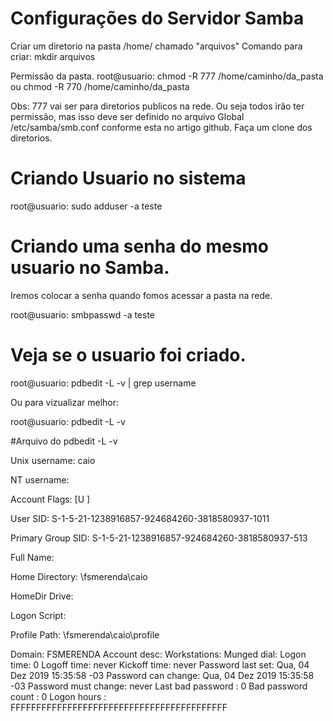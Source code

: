 # Configurações do Servidor Samba


Criar um diretorio na pasta /home/ chamado "arquivos" 
  Comando para criar: mkdir arquivos
  
Permissão da pasta.
root@usuario: chmod -R 777 /home/caminho/da_pasta ou chmod -R 770 /home/caminho/da_pasta
 
Obs: 777 vai ser para diretorios publicos na rede. Ou seja todos irão ter permissão, mas isso deve ser definido no arquivo Global /etc/samba/smb.conf conforme esta no artigo github. Faça um clone dos diretorios.

# Criando Usuario no sistema
root@usuario: sudo adduser -a teste

# Criando uma senha do mesmo usuario no Samba. 

Iremos colocar a senha quando fomos acessar a pasta na rede.

root@usuario: smbpasswd -a teste

# Veja se o usuario foi criado.

root@usuario: pdbedit -L -v | grep username

Ou para vizualizar melhor:  

root@usuario: pdbedit -L -v  


#Arquivo do pdbedit -L -v 


Unix username:        caio

NT username:

Account Flags:        [U          ]

User SID:             S-1-5-21-1238916857-924684260-3818580937-1011

Primary Group SID:    S-1-5-21-1238916857-924684260-3818580937-513 

Full Name:

Home Directory:       \\fsmerenda\caio

HomeDir Drive:

Logon Script:

Profile Path:         \\fsmerenda\caio\profile

Domain:               FSMERENDA
Account desc:
Workstations:
Munged dial:
Logon time:           0
Logoff time:          never
Kickoff time:         never
Password last set:    Qua, 04 Dez 2019 15:35:58 -03
Password can change:  Qua, 04 Dez 2019 15:35:58 -03
Password must change: never
Last bad password   : 0
Bad password count  : 0
Logon hours         : FFFFFFFFFFFFFFFFFFFFFFFFFFFFFFFFFFFFFFFFFF


